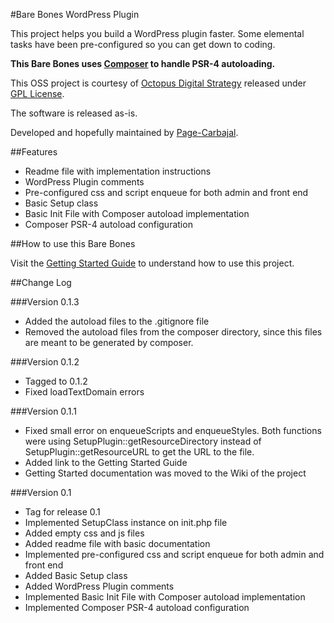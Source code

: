 #Bare Bones WordPress Plugin
 
This project helps you build a WordPress plugin faster.
Some elemental tasks have been pre-configured so you can get down to coding.

**This Bare Bones uses [Composer](http://getcomposer.org) to handle PSR-4 autoloading.** 

This OSS project is courtesy of [Octopus Digital Strategy](http://octopus.mx) released under [GPL License](https://www.gnu.org/licenses/gpl.txt).

The software is released as-is.   

Developed and hopefully maintained by [Page-Carbajal](http://pagecarbajal.com).
 


##Features

* Readme file with implementation instructions
* WordPress Plugin comments
* Pre-configured css and script enqueue for both admin and front end
* Basic Setup class 
* Basic Init File with Composer autoload implementation
* Composer PSR-4 autoload configuration

##How to use this Bare Bones

Visit the [Getting Started Guide](https://github.com/octopus-digital-strategy/barebones-wp-plugin/wiki/Getting-Started-Guide) to understand how to use this project.  

##Change Log


###Version 0.1.3

* Added the autoload files to the .gitignore file
* Removed the autoload files from the composer directory, since this files are meant to be generated by composer. 

###Version 0.1.2

* Tagged to 0.1.2 
* Fixed loadTextDomain errors 


###Version 0.1.1

* Fixed small error on enqueueScripts and enqueueStyles. Both functions were using SetupPlugin::getResourceDirectory instead of SetupPlugin::getResourceURL to get the URL to the file.
* Added link to the Getting Started Guide
* Getting Started documentation was moved to the Wiki of the project


###Version 0.1

* Tag for release 0.1
* Implemented SetupClass instance on init.php file 
* Added empty css and js files
* Added readme file with basic documentation
* Implemented pre-configured css and script enqueue for both admin and front end
* Added Basic Setup class 
* Added WordPress Plugin comments
* Implemented Basic Init File with Composer autoload implementation
* Implemented Composer PSR-4 autoload configuration
